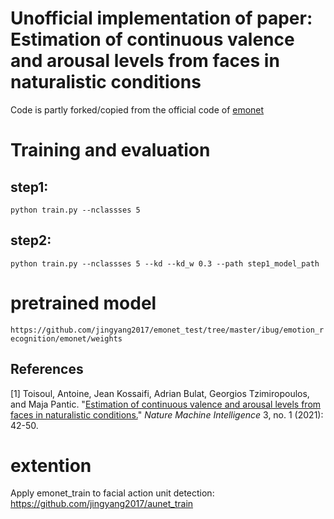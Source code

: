 # Unofficial implementation of paper: Estimation of continuous valence and arousal levels from faces in naturalistic conditions
Code is partly forked/copied from the official code of [emonet](https://github.com/face-analysis/emonet)

# Training and evaluation
## step1:
`python train.py --nclassses 5 `
## step2:
`python train.py --nclassses 5 --kd --kd_w 0.3 --path step1_model_path`

# pretrained model 
`https://github.com/jingyang2017/emonet_test/tree/master/ibug/emotion_recognition/emonet/weights`
## References
\[1\] Toisoul, Antoine, Jean Kossaifi, Adrian Bulat, Georgios Tzimiropoulos, and Maja Pantic. "[Estimation of continuous valence and arousal levels from faces in naturalistic conditions.](https://rdcu.be/cdnWi)" _Nature Machine Intelligence_ 3, no. 1 (2021): 42-50.

# extention
Apply emonet_train to facial action unit detection:
https://github.com/jingyang2017/aunet_train


